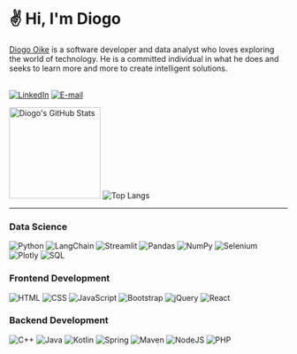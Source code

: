 # ✌ Hi, I'm Diogo

<div><a href="https://portfolio-v5-gamma.vercel.app/">Diogo Oike</a> is a software developer and data analyst who loves exploring the world of technology. 
  He is a committed individual in what he does and seeks to learn more and more to create intelligent solutions.</div>
<br>

[![LinkedIn](https://img.shields.io/badge/LinkedIn-78d?style=for-the-badge&logo=linkedin&logoColor=0A0AAF)](https://www.linkedin.com/in/diogo-oike-kanefuku-23639b223/) 
[![E-mail](https://img.shields.io/badge/-Email-e9a?style=for-the-badge&logo=gmail&logoColor=E94D5F)](mailto:diogooikejapan@gmail.com)

<div display="inline";>
  <img src="https://github-readme-stats.vercel.app/api?username=Dnaka27&show_icons=true&theme=highcontrast&title_color=47FFBC&text_color=ffffff&icon_color=827BFF&bg_color=1F002C" alt="Diogo's GitHub Stats" height="165px">
  <img src="https://github-readme-stats.vercel.app/api/top-langs/?username=Dnaka27&layout=compact&theme=highcontrast&title_color=47FFBC&text_color=ffffff&bg_color=1F002C" alt="Top Langs"/>
</div>

---

### Data Science

![Python](https://img.shields.io/badge/Python-1F2194?style=for-the-badge&logo=Python&logoColor=white)
![LangChain](https://img.shields.io/badge/LangChain-1C3C3C?style=for-the-badge&logo=LangChain&logoColor=white)
![Streamlit](https://img.shields.io/badge/Streamlit-FF4B4B?style=for-the-badge&logo=Streamlit&logoColor=white)
![Pandas](https://img.shields.io/badge/Pandas-150458?style=for-the-badge&logo=Pandas&logoColor=white)
![NumPy](https://img.shields.io/badge/NumPy-016273?style=for-the-badge&logo=NumPy&logoColor=white)
![Selenium](https://img.shields.io/badge/Selenium-DE0034?style=for-the-badge&logo=Selenium&logoColor=white)
![Plotly](https://img.shields.io/badge/Plotly-5B00E8?style=for-the-badge&logo=Plotly&logoColor=white)
![SQL](https://img.shields.io/badge/SQL-8BBAD8?style=for-the-badge&logo=Google%20BigQuery&logoColor=white)

### Frontend Development

![HTML](https://img.shields.io/badge/HTML-E34F26?style=for-the-badge&logo=html5&logoColor=white)
![CSS](https://img.shields.io/badge/CSS-0769FC?style=for-the-badge&logo=css3&logoColor=white)
![JavaScript](https://img.shields.io/badge/JavaScript-F7DF1E?style=for-the-badge&logo=javascript&logoColor=white)
![Bootstrap](https://img.shields.io/badge/Bootstrap-5C2D91?style=for-the-badge&logo=bootstrap&logoColor=white)
![jQuery](https://img.shields.io/badge/jQuery-1572B6?style=for-the-badge&logo=jquery&logoColor=white)
![React](https://img.shields.io/badge/React-00CEF0?style=for-the-badge&logo=react&logoColor=white)

### Backend Development

![C++](https://img.shields.io/badge/C++-9E0034?style=for-the-badge&logo=C&logoColor=white)
![Java](https://img.shields.io/badge/Java-FF0000?style=for-the-badge&logo=Oracle&logoColor=white)
![Kotlin](https://img.shields.io/badge/Kotlin-6A00D4?style=for-the-badge&logo=Kotlin&logoColor=white)
![Spring](https://img.shields.io/badge/Spring-10CF00?style=for-the-badge&logo=Spring&logoColor=white)
![Maven](https://img.shields.io/badge/Maven-E80058?style=for-the-badge&logo=Apache%20maven&logoColor=white)
![NodeJS](https://img.shields.io/badge/Node-44AA44?style=for-the-badge&logo=nodedotjs&logoColor=white)
![PHP](https://img.shields.io/badge/Php-4f5c93?style=for-the-badge&logo=php&logoColor=white)
